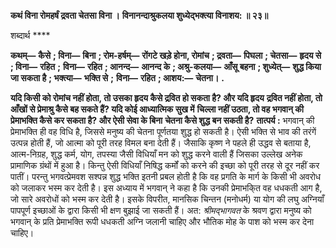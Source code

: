 **कथं विना रोमहर्षं द्रवता चेतसा विना ।** **विनानन्दाश्रुकलया शुध्येद्भक्त्या विनाशय: ॥ २३॥** 

शब्दार्थ **** 

**कथम्—** **कैसे** **; विना—** **बिना** **; रोम-हर्षम्—** **रोंगटे खड़े होना, रोमांच** **; द्रवता—** **पिघला** **; चेतसा—** **हृदय से** **; विना—** **रहित** **;** **विना—** **रहित** **; आनन्द—** **आनन्द के** **; अश्रु-कलया—** **आँसू बहना** **; शुध्येत्—** **शुद्ध किया जा सकता है** **; भक्त्या—** **भक्ति से** **;** **विना—** **रहित** **; आशय:—** **चेतना।** **.** 

**यदि किसी को रोमांच नहीं होता, तो उसका हृदय कैसे द्रवित हो सकता है? और यदि हृदय** **द्रवित नहीं होता, तो आँखों से प्रेमाश्रु कैसे बह सकते हैं? यदि कोई आध्यात्मिक सुख में** **चिल्ला नहीं उठता, तो वह भगवान् की प्रेमाभक्ति कैसे कर सकता है? और ऐसी सेवा के बिना** **चेतना कैसे शुद्ध बन सकती है?** **तात्पर्य :** भगवान् की प्रेमाभक्ति ही वह विधि है, जिससे मनुष्य की चेतना पूर्णतया शुद्ध हो सकती है। ऐसी भक्ति से भाव की तरंगें उत्पन्न होती हैं, जो आत्मा को पूरी तरह विमल बना देती हैं। जैसाकि कृष्ण ने पहले ही उद्धव से बताया है, आत्म-निग्रह, शुद्ध कर्म, योग, तपस्या जैसी विधियाँ मन को शुद्ध करने वाली हैं जिसका उल्लेख अनेक प्रामाणिक ग्रंथों में हुआ है। किन्तु ऐसी विधियाँ निषिद्ध कर्मों को करने की इच्छा को पूरी तरह से दूर नहीं कर पातीं। परन्तु भगवत्प्रेमवश सश्पन्न शुद्ध भक्ति इतनी प्रबल होती है कि वह प्रगति के मार्ग के किसी भी अवरोध को जलाकर भस्म कर देती है। इस अध्याय में भगवान् ने कहा है कि उनकी प्रेमाभकि्त वह धधकती आग है, जो सारे अवरोधों को भस्म कर देती है। इसके विपरीत, मानसिक चिन्तन (मनोधर्म) या योग की लघु अग्नियाँ पापपूर्ण इच्छाओं के द्वारा किसी भी क्षण बुझाई जा सकती हैं। अत: *श्रीमद्भागवत* के श्रवण द्वारा मनुष्य को भगवान् के प्रति प्रेमाभक्ति रूपी धधकती अग्नि जलानी चाहिए और भौतिक मोह के पाश को भस्म कर देना चाहिए।  